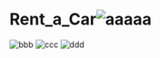 # Rent_a_Car![aaaaa](https://user-images.githubusercontent.com/73910777/145715534-9f87f900-ea28-4060-a511-ad85e11ddca3.png)
![bbb](https://user-images.githubusercontent.com/73910777/145715537-45db2f6b-a677-4754-b5dc-cc1c48109740.png)
![ccc](https://user-images.githubusercontent.com/73910777/145715539-26f595ea-6d0c-4fc2-ab78-86079511d066.png)
![ddd](https://user-images.githubusercontent.com/73910777/145715541-2cdfae47-5fb9-4112-bc44-005b84587899.png)
